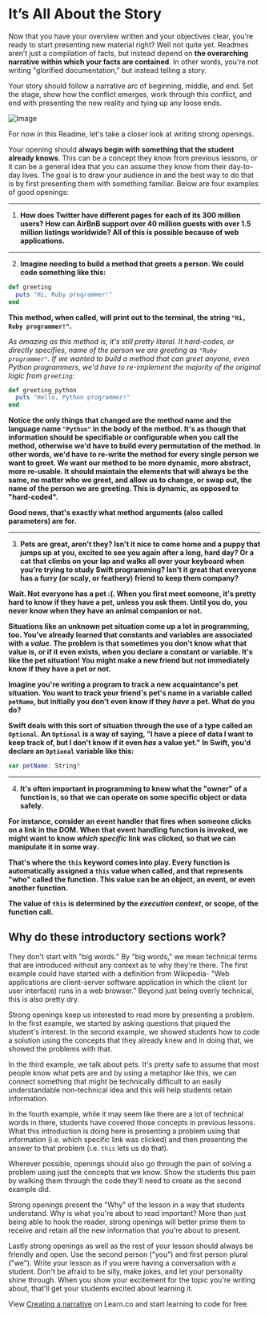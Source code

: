 
# It’s All About the Story

Now that you have your overview written and your objectives clear, you’re ready to start presenting new material right? Well not quite yet. Readmes aren’t just a compilation of facts, but instead depend on **the overarching narrative within which your facts are contained**. In other words, you're not writing  "glorified documentation," but instead telling a story.

Your story should follow a narrative arc of beginning, middle, and end. Set the stage, show how the conflict emerges, work through this conflict, and end with presenting the new reality and tying up any loose ends.

![Image](http://farm3.static.flickr.com/2388/2387371826_509e4d0f06_o.png)

For now in this Readme, let's take a closer look at writing strong openings. 

Your opening should **always begin with something that the student already knows**. This can be a concept they know from previous lessons, or it can be a general idea that you can assume they know from their day-to-day lives. The goal is to draw your audience in and the best way to do that is by first presenting them with something familiar. Below are four examples of good openings:

---

1) **How does Twitter have different pages for each of its 300 million users? How can AirBnB support over 40 million guests with over 1.5 million listings worldwide? All of this is possible because of web applications.**

---

2) **Imagine needing to build a method that greets a person. We could code something like this:**

```ruby
def greeting
  puts "Hi, Ruby programmer!"
end
```

**This method, when called, will print out to the terminal, the string `"Hi, Ruby programmer!"`.**

**As amazing as this method is, it's still pretty literal. It hard-codes, or directly specifies, name of the person we are greeting as `"Ruby programmer"`.* *If we wanted to build a method that can greet anyone, even Python programmers, we'd have to re-implement the majority of the original logic from `greeting`:**

```ruby
def greeting_python
  puts "Hello, Python programmer!"
end
```

**Notice the only things that changed are the method name and the language name `"Python"` in the body of the method. It's as though that information should be specifiable or configurable when you call the method, otherwise we'd have to build every permutation of the method. In other words, we'd have to re-write the method for every single person we want to greet. We want our method to be more dynamic, more abstract, more re-usable. It should maintain the elements that will always be the same, no matter who we greet, and allow us to change, or swap out, the name of the person we are greeting. This is dynamic, as opposed to "hard-coded".**

**Good news, that's exactly what method arguments (also called parameters) are for.**

---

3) **Pets are great, aren't they? Isn't it nice to come home and a puppy that jumps up at you, excited to see you again after a long, hard day? Or a cat that climbs on your lap and walks all over your keyboard when you're trying to study Swift programming? Isn't it great that everyone has a furry (or scaly, or feathery) friend to keep them company?**

**Wait. Not everyone has a pet :(. When you first meet someone, it's pretty hard to know if they have a pet, unless you ask them. Until you do, you never know when they have an animal companion or not.**

**Situations like an unknown pet situation come up a lot in programming, too. You've already learned that constants and variables are associated with a _value_. The problem is that sometimes you don't know what that value is, or if it even exists, when you declare a constant or variable. It's like the pet situation! You might make a new friend but not immediately know if they have a pet or not.**

**Imagine you're writing a program to track a new acquaintance's pet situation. You want to track your friend's pet's name in a variable called `petName`, but initially you don't even know if they _have_ a pet. What do you do?**

**Swift deals with this sort of situation through the use of a type called an `Optional`. An `Optional` is a way of saying, "I have a piece of data I want to keep track of, but I don't know if it even _has_ a value yet." In Swift, you'd declare an `Optional` variable like this:**

```swift
var petName: String?
```
---

4) **It's often important in programming to know what the "owner" of a function is, so that we can operate on some specific object or data safely.**

**For instance, consider an event handler that fires when someone clicks on a link in the DOM. When that event handling function is invoked, we might want to know *which specific* link was clicked, so that we can manipulate it in some way.**

**That's where the `this` keyword comes into play. Every function is automatically assigned a `this` value when called, and that represents "who" called the function. This value can be an object, an event, or even another function.**

**The value of `this` is determined by the *execution context*, or scope, of the function call.**

## Why do these introductory sections work? 

They don't start with "big words." By "big words," we mean technical terms that are introduced without any context as to why they're there. The first example could have started with a definition from Wikipedia- "Web applications are client-server software application in which the client (or user interface) runs in a web browser." Beyond just being overly technical, this is also pretty dry. 

Strong openings keep us interested to read more by presenting a problem. In the first example, we started by asking questions that piqued the student's interest. In the second example, we showed students how to code a solution using the concepts that they already knew and in doing that, we showed the problems with that. 

In the third example, we talk about pets. It's pretty safe to assume that most people know what pets are and by using a metaphor like this, we can connect something that might be technically difficult to an easily understandable non-technical idea and this will help students retain information. 

In the fourth example, while it may seem like there are a lot of technical words in there, students have covered those concepts in previous lessons. What this introduction is doing here is presenting a problem using that information (i.e. which specific link was clicked) and then presenting the answer to that problem (i.e. `this` lets us do that). 

Wherever possible, openings should also go through the pain of solving a problem using just the concepts that we know. Show the students this pain by walking them through the code they'll need to create as the second example did. 

Strong openings present the "Why" of the lesson in a way that students understand. Why is what you're about to read important? More than just being able to hook the reader, strong openings will better prime them to receive and retain all the new information that you're about to present. 

Lastly strong openings as well as the rest of your lesson should always be friendly and open. Use the second person ("you") and first person plural ("we"). Write your lesson as if you were having a conversation with a student. Don't be afraid to be silly, make jokes, and let your personality shine through. When you show your excitement for the topic you're writing about, that'll get your students excited about learning it. 

<p data-visibility='hidden'>View <a href='https://learn.co/lessons/creating-a-narrative' title='Creating a narrative'>Creating a narrative</a> on Learn.co and start learning to code for free.</p>
